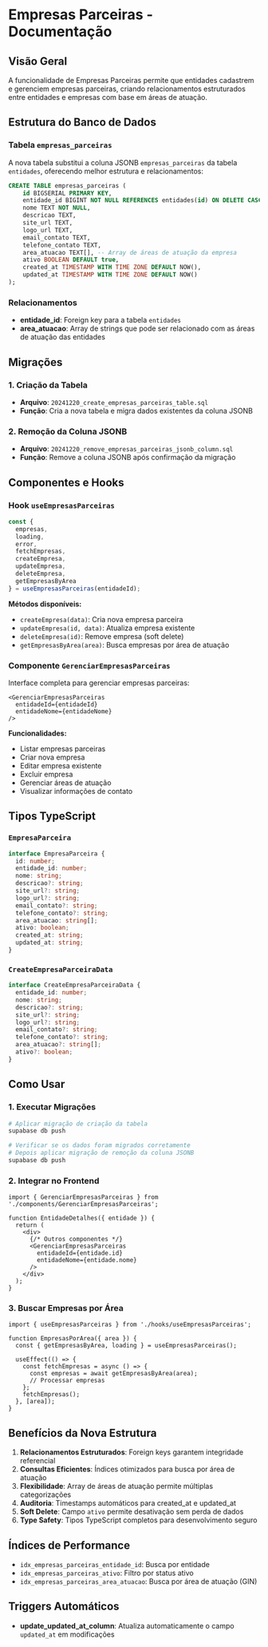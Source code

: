 # Empresas Parceiras - Documentação

## Visão Geral

A funcionalidade de Empresas Parceiras permite que entidades cadastrem e gerenciem empresas parceiras, criando relacionamentos estruturados entre entidades e empresas com base em áreas de atuação.

## Estrutura do Banco de Dados

### Tabela `empresas_parceiras`

A nova tabela substitui a coluna JSONB `empresas_parceiras` da tabela `entidades`, oferecendo melhor estrutura e relacionamentos:

```sql
CREATE TABLE empresas_parceiras (
    id BIGSERIAL PRIMARY KEY,
    entidade_id BIGINT NOT NULL REFERENCES entidades(id) ON DELETE CASCADE,
    nome TEXT NOT NULL,
    descricao TEXT,
    site_url TEXT,
    logo_url TEXT,
    email_contato TEXT,
    telefone_contato TEXT,
    area_atuacao TEXT[], -- Array de áreas de atuação da empresa
    ativo BOOLEAN DEFAULT true,
    created_at TIMESTAMP WITH TIME ZONE DEFAULT NOW(),
    updated_at TIMESTAMP WITH TIME ZONE DEFAULT NOW()
);
```

### Relacionamentos

- **entidade_id**: Foreign key para a tabela `entidades`
- **area_atuacao**: Array de strings que pode ser relacionado com as áreas de atuação das entidades

## Migrações

### 1. Criação da Tabela
- **Arquivo**: `20241220_create_empresas_parceiras_table.sql`
- **Função**: Cria a nova tabela e migra dados existentes da coluna JSONB

### 2. Remoção da Coluna JSONB
- **Arquivo**: `20241220_remove_empresas_parceiras_jsonb_column.sql`
- **Função**: Remove a coluna JSONB após confirmação da migração

## Componentes e Hooks

### Hook `useEmpresasParceiras`

```typescript
const {
  empresas,
  loading,
  error,
  fetchEmpresas,
  createEmpresa,
  updateEmpresa,
  deleteEmpresa,
  getEmpresasByArea
} = useEmpresasParceiras(entidadeId);
```

**Métodos disponíveis:**
- `createEmpresa(data)`: Cria nova empresa parceira
- `updateEmpresa(id, data)`: Atualiza empresa existente
- `deleteEmpresa(id)`: Remove empresa (soft delete)
- `getEmpresasByArea(area)`: Busca empresas por área de atuação

### Componente `GerenciarEmpresasParceiras`

Interface completa para gerenciar empresas parceiras:

```tsx
<GerenciarEmpresasParceiras 
  entidadeId={entidadeId} 
  entidadeNome={entidadeNome} 
/>
```

**Funcionalidades:**
- Listar empresas parceiras
- Criar nova empresa
- Editar empresa existente
- Excluir empresa
- Gerenciar áreas de atuação
- Visualizar informações de contato

## Tipos TypeScript

### `EmpresaParceira`
```typescript
interface EmpresaParceira {
  id: number;
  entidade_id: number;
  nome: string;
  descricao?: string;
  site_url?: string;
  logo_url?: string;
  email_contato?: string;
  telefone_contato?: string;
  area_atuacao: string[];
  ativo: boolean;
  created_at: string;
  updated_at: string;
}
```

### `CreateEmpresaParceiraData`
```typescript
interface CreateEmpresaParceiraData {
  entidade_id: number;
  nome: string;
  descricao?: string;
  site_url?: string;
  logo_url?: string;
  email_contato?: string;
  telefone_contato?: string;
  area_atuacao?: string[];
  ativo?: boolean;
}
```

## Como Usar

### 1. Executar Migrações

```bash
# Aplicar migração de criação da tabela
supabase db push

# Verificar se os dados foram migrados corretamente
# Depois aplicar migração de remoção da coluna JSONB
supabase db push
```

### 2. Integrar no Frontend

```tsx
import { GerenciarEmpresasParceiras } from './components/GerenciarEmpresasParceiras';

function EntidadeDetalhes({ entidade }) {
  return (
    <div>
      {/* Outros componentes */}
      <GerenciarEmpresasParceiras 
        entidadeId={entidade.id} 
        entidadeNome={entidade.nome} 
      />
    </div>
  );
}
```

### 3. Buscar Empresas por Área

```tsx
import { useEmpresasParceiras } from './hooks/useEmpresasParceiras';

function EmpresasPorArea({ area }) {
  const { getEmpresasByArea, loading } = useEmpresasParceiras();
  
  useEffect(() => {
    const fetchEmpresas = async () => {
      const empresas = await getEmpresasByArea(area);
      // Processar empresas
    };
    fetchEmpresas();
  }, [area]);
}
```

## Benefícios da Nova Estrutura

1. **Relacionamentos Estruturados**: Foreign keys garantem integridade referencial
2. **Consultas Eficientes**: Índices otimizados para busca por área de atuação
3. **Flexibilidade**: Array de áreas de atuação permite múltiplas categorizações
4. **Auditoria**: Timestamps automáticos para created_at e updated_at
5. **Soft Delete**: Campo `ativo` permite desativação sem perda de dados
6. **Type Safety**: Tipos TypeScript completos para desenvolvimento seguro

## Índices de Performance

- `idx_empresas_parceiras_entidade_id`: Busca por entidade
- `idx_empresas_parceiras_ativo`: Filtro por status ativo
- `idx_empresas_parceiras_area_atuacao`: Busca por área de atuação (GIN)

## Triggers Automáticos

- **update_updated_at_column**: Atualiza automaticamente o campo `updated_at` em modificações
